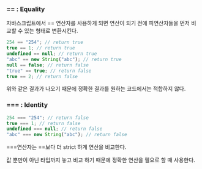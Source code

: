 ### == : Equality

자바스크립트에서 == 연산자를 사용하게 되면 연산이 되기 전에 피연산자들을 먼저 비교할 수 있는 형태로 변환시킨다.

```jsx
254 == "254"; // return true
true == 1; // return true
undefined == null; // return true
"abc" == new String("abc"); // return true
null == false; // return false
"true" == true; // return false
true == 2; // return false
```

위와 같은 결과가 나오기 때문에 정확한 결과를 원하는 코드에서는 적합하지 않다.

### === : Identity

```jsx
254 === "254"; // return false
true === 1; // return false
undefined === null; // return false
"abc" === new String("abc"); // return false
```

===연산자는 ==보다 더 strict 하게 연산을 비교한다.

값 뿐만이 아닌 타입까지 놓고 비교 하기 때문에 정확한 연산을 필요로 할 때 사용한다.
